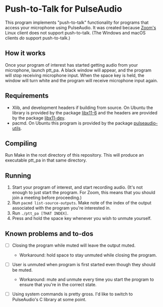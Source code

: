 # Push-to-Talk for PulseAudio

This program implements "push-to-talk" functionality for programs that access your microphone using PulseAudio. It was created because [Zoom's](https://zoom.us/) Linux client does not support push-to-talk. (The Windows and macOS clients *do* support push-to-talk.)

## How it works
Once your program of interest has started getting audio from your microphone, launch ptt\_pa. A black window will appear, and the program will stop receiving microphone input. When the space key is held, the window will turn white and the program will receive microphone input again.

## Requirements
 * Xlib, and development headers if building from source. On Ubuntu the library is provided by the package [libx11-6](https://packages.ubuntu.com/search?keywords=libx11-6) and the headers are provided by the package [libx11-dev](https://packages.ubuntu.com/search?keywords=libx11-dev).
 * pacmd. On Ubuntu this program is provided by the package [pulseaudio-utils](https://packages.ubuntu.com/search?keywords=pulseaudio-utils).

## Compiling
Run Make in the root directory of this repository. This will produce an executable ptt\_pa in that same directory.

## Running
 1. Start your program of interest, and start recording audio. (It's not enough to just start the program. For Zoom, this means that you should join a meeting before proceeding.)
 2. Run `pacmd list-source-outputs`. Make note of the index of the output associated with the program you're interested in.
 3. Run `./ptt_pa [THAT INDEX]`.
 4. Press and hold the space key whenever you wish to unmute yourself.

## Known problems and to-dos
 * [ ] Closing the program while muted will leave the output muted.
   * Workaround: hold space to stay unmuted while closing the program.
 * [ ] User is unmuted when program is first started even though they should be muted.
   * Workaround: mute and unmute every time you start the program to ensure that you're in the correct state.
 * [ ] Using system commands is pretty gross. I'd like to switch to PulseAudio's C library at some point.

